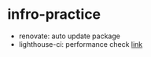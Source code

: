 # infro-practice

- renovate: auto update package
- lighthouse-ci: performance check [link](https://github.com/GoogleChrome/lighthouse-ci/blob/main/docs/getting-started.md)
